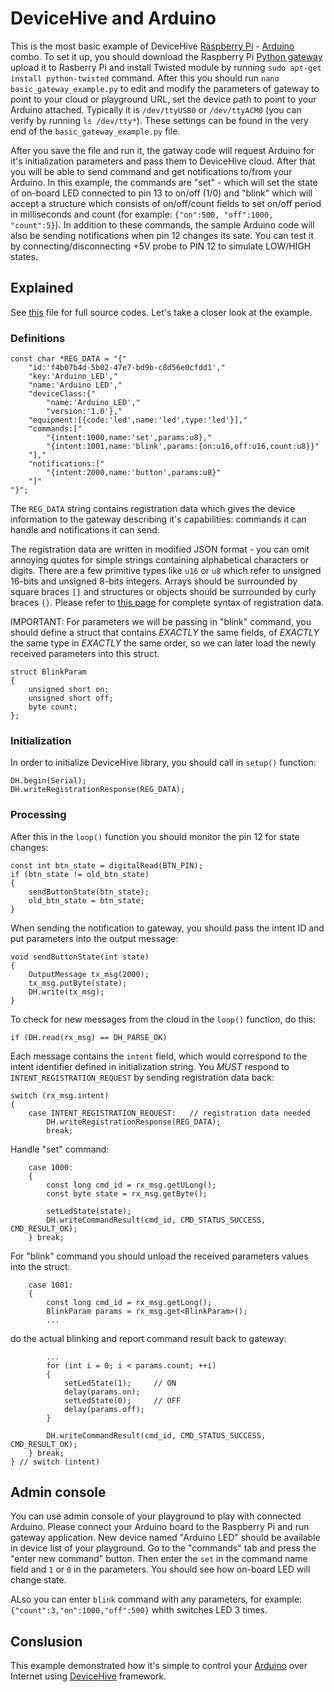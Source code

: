 DeviceHive and Arduino
======================

[Raspberry Pi]: http://www.raspberrypi.org "Raspberry Pi official site"
[DeviceHive]: http://www.devicehive.com "DeviceHive official site"
[Arduino]: http://arduino.cc/en/ "Arduino official site"


This is the most basic example of DeviceHive [Raspberry Pi] - [Arduino] combo.
To set it up, you should download the Raspberry Pi [Python gateway](https://github.com/devicehive/devicehive-python/tree/master)
upload it to Rasberry Pi and install Twisted module by running `sudo apt-get install python-twisted`
command. After this you should run `nano basic_gateway_example.py` to edit
and modify the parameters of gateway to point to your cloud or playground URL,
set the device path to point to your Arduino attached.
Typically it is `/dev/ttyUSB0` or `/dev/ttyACM0` (you can verify by running
`ls /dev/tty*`). These settings can be found in the very end of
the `basic_gateway_example.py` file.

After you save the file and run it, the gatway code will request Arduino for
it's initialization parameters and pass them to DeviceHive cloud. After that
you will be able to send command and get notifications to/from your Arduino.
In this example, the commands are "set" - which will set the state of on-board
LED connected to pin 13 to on/off (1/0) and "blink" which will accept
a structure which consists of on/off/count fields to set on/off period
in milliseconds and count (for example: `{"on":500, "off":1000, "count":5}`).
In addition to these commands, the sample Arduino code will also be sending
notifications when pin 12 changes its sate. You can test it by
connecting/disconnecting +5V probe to PIN 12 to simulate LOW/HIGH states.


Explained
---------

See [this](https://github.com/devicehive/devicehive-arduino/blob/master/DeviceHive/examples/Example1/Example1.ino)
file for full source codes. Let's take a closer look at the example.


### Definitions

~~~{.cpp}
const char *REG_DATA = "{"
    "id:'f4b07b4d-5b02-47e7-bd9b-c8d56e0cfdd1',"
    "key:'Arduino_LED',"
    "name:'Arduino LED',"
    "deviceClass:{"
        "name:'Arduino_LED',"
        "version:'1.0'},"
    "equipment:[{code:'led',name:'led',type:'led'}],"
    "commands:["
        "{intent:1000,name:'set',params:u8},"
        "{intent:1001,name:'blink',params:{on:u16,off:u16,count:u8}}"
    "],"
    "notifications:["
        "{intent:2000,name:'button',params:u8}"
    "]"
"}";
~~~

The `REG_DATA` string contains registration data which gives the device
information to the gateway describing it's capabilities: commands it can
handle and notifications it can send.

The registration data are written in modified JSON format - you can omit
annoying quotes for simple strings containing alphabetical characters
or digits. There are a few primitive types like `u16` or `u8` which refer
to unsigned 16-bits and unsigned 8-bits integers. Arrays should be
surrounded by square braces `[]` and structures or objects should be
surrounded by curly braces `{}`.
Please refer to [this page](http://www.devicehive.com/binary/#SystemMessages/RegisterJson)
for complete syntax of registration data.

IMPORTANT: For parameters we will be passing in "blink" command, you should
define a struct that contains *EXACTLY* the same fields, of *EXACTLY* the same
type in *EXACTLY* the same order, so we can later load the newly received
parameters into this struct.

~~~{.cpp}
struct BlinkParam
{
    unsigned short on;
    unsigned short off;
    byte count;
};
~~~


### Initialization

In order to initialize DeviceHive library, you should call in `setup()` function:

~~~{.cpp}
DH.begin(Serial);
DH.writeRegistrationResponse(REG_DATA);
~~~


### Processing

After this in the `loop()` function you should monitor the pin 12 for state changes:

~~~{.cpp}
const int btn_state = digitalRead(BTN_PIN);
if (btn_state != old_btn_state)
{
    sendButtonState(btn_state);
    old_btn_state = btn_state;
}
~~~

When sending the notification to gateway, you should pass the intent ID
and put parameters into the output message:

~~~{.cpp}
void sendButtonState(int state)
{
    OutputMessage tx_msg(2000);
    tx_msg.putByte(state);
    DH.write(tx_msg);
}
~~~

To check for new messages from the cloud in the `loop()` function, do this:

~~~{.cpp}
if (DH.read(rx_msg) == DH_PARSE_OK)
~~~

Each message contains the `intent` field, which would correspond to the intent
identifier defined in initialization string. You *MUST* respond
to `INTENT_REGISTRATION_REQUEST` by sending registration data back:

~~~{.cpp}
switch (rx_msg.intent)
{
    case INTENT_REGISTRATION_REQUEST:   // registration data needed
        DH.writeRegistrationResponse(REG_DATA);
        break;
~~~

Handle "set" command:

~~~{.cpp}
    case 1000:
    {
        const long cmd_id = rx_msg.getULong();
        const byte state = rx_msg.getByte();

        setLedState(state);
        DH.writeCommandResult(cmd_id, CMD_STATUS_SUCCESS, CMD_RESULT_OK);
    } break;
~~~

For "blink" command you should unload the received parameters values into the struct:

~~~{.cpp}
    case 1001:
    {
        const long cmd_id = rx_msg.getLong();
        BlinkParam params = rx_msg.get<BlinkParam>();
        ...
~~~

do the actual blinking and report command result back to gateway:

~~~{.cpp}
        ...
        for (int i = 0; i < params.count; ++i)
        {
            setLedState(1);     // ON
            delay(params.on);
            setLedState(0);     // OFF
            delay(params.off);
        }

        DH.writeCommandResult(cmd_id, CMD_STATUS_SUCCESS, CMD_RESULT_OK);
    } break;
} // switch (intent)
~~~


Admin console
-------------

You can use admin console of your playground to play with connected Arduino.
Please connect your Arduino board to the Raspberry Pi and run gateway application.
New device named "Arduino LED" should be available in device list of your playground.
Go to the "commands" tab and press the "enter new command" button. Then enter the
`set` in the command name field and `1` or `0` in the parameters. You should see how
on-board LED will change state.

ALso you can enter `blink` command with any parameters, for example:
`{"count":3,"on":1000,"off":500}` whith switches LED 3 times.


Conslusion
----------

This example demonstrated how it's simple to control your [Arduino] over Internet
using [DeviceHive] framework.
